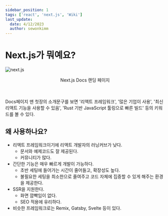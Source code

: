```yaml
---
sidebar_position: 1
tags: ['react', 'next.js', 'Wiki']
last_update:
  date: 4/12/2023
  author: sewonkimm
---
```


# Next.js가 뭐예요?

![next.js](/img/react/nextjs.png)
<figcaption align = "center">Next.js Docs 랜딩 페이지</figcaption>


<br />
<br />

Docs페이지 맨 첫장의 소개문구를 보면 '리액트 프레임워크', '많은 기업이 사용', '최신 리액트 기능을 사용할 수 있음', 'Rust 기반 JavaScript 툴링으로 빠른 빌드' 등의 키워드를 볼 수 있다.

## 왜 사용하나요?

- 리액트 프레임워크이기에 리액트 개발자의 러닝커브가 낮다.
  - 문서와 예제코드도 잘 제공된다.
  - 커뮤니티가 많다.
- 간단한 기능은 매우 빠르게 개발이 가능하다.
  - 초반 세팅에 들어가는 시간이 줄어들고, 확장성도 높다.
  - 불필요한 세팅을 최소한으로 줄여주고 코드 자체에 집중할 수 있게 해주는 환경을 제공한다.
- SSR을 지원한다. 
  - 화면 깜빡임이 없다.
  - SEO 적용에 유리하다.
- 비슷한 프레임워크로는 Remix, Gatsby, Svelte 등이 있다.
